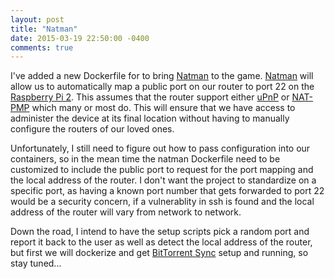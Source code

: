 ```yaml
---
layout: post
title: "Natman"
date: 2015-03-19 22:50:00 -0400
comments: true
---
```


I've added a new Dockerfile for to bring [Natman](https://github.com/Marak/natman) to the game. [Natman](https://github.com/Marak/natman) will allow us to automatically map a public port on our router to port 22 on the [Raspberry Pi 2](http://www.raspberrypi.org/products/raspberry-pi-2-model-b/). This assumes that the router support either [uPnP](http://en.wikipedia.org/wiki/Universal_Plug_and_Play) or [NAT-PMP](http://en.wikipedia.org/wiki/NAT_Port_Mapping_Protocol) which many or most do. This will ensure that we have access to administer the device at its final location without having to manually configure the routers of our loved ones.

Unfortunately, I still need to figure out how to pass configuration into our containers, so in the mean time the natman Dockerfile need to be customized to include the public port to request for the port mapping and the local address of the router. I don't want the project to standardize on a specific port, as having a known port number that gets forwarded to port 22 would be a security concern, if a vulnerablity in ssh is found and the local address of the router will vary from network to network.

Down the road, I intend to have the setup scripts pick a random port and report it back to the user as well as detect the local address of the router, but first we will dockerize and get [BitTorrent Sync](http://getsync.com) setup and running, so stay tuned...